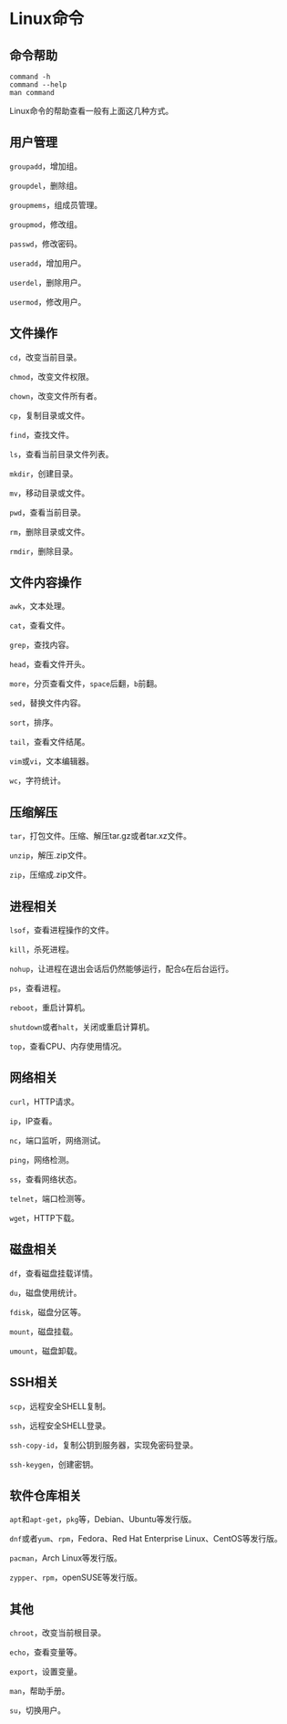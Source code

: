 # Linux命令

## 命令帮助

``` shell
command -h
command --help
man command
```

Linux命令的帮助查看一般有上面这几种方式。

## 用户管理

```groupadd```，增加组。

```groupdel```，删除组。

```groupmems```，组成员管理。

```groupmod```，修改组。

```passwd```，修改密码。

```useradd```，增加用户。

```userdel```，删除用户。

```usermod```，修改用户。

## 文件操作

```cd```，改变当前目录。

```chmod```，改变文件权限。

```chown```，改变文件所有者。

```cp```，复制目录或文件。

```find```，查找文件。

```ls```，查看当前目录文件列表。

```mkdir```，创建目录。

```mv```，移动目录或文件。

```pwd```，查看当前目录。

```rm```，删除目录或文件。

```rmdir```，删除目录。

## 文件内容操作

```awk```，文本处理。

```cat```，查看文件。

```grep```，查找内容。

```head```，查看文件开头。

```more```，分页查看文件，```space```后翻，```b```前翻。

```sed```，替换文件内容。

```sort```，排序。

```tail```，查看文件结尾。

```vim```或```vi```，文本编辑器。

```wc```，字符统计。

## 压缩解压

```tar```，打包文件。压缩、解压tar.gz或者tar.xz文件。

```unzip```，解压.zip文件。

```zip```，压缩成.zip文件。

## 进程相关

```lsof```，查看进程操作的文件。

```kill```，杀死进程。

```nohup```，让进程在退出会话后仍然能够运行，配合```&```在后台运行。

```ps```，查看进程。

```reboot```，重启计算机。

```shutdown```或者```halt```，关闭或重启计算机。

```top```，查看CPU、内存使用情况。

## 网络相关

```curl```，HTTP请求。

```ip```，IP查看。

```nc```，端口监听，网络测试。

```ping```，网络检测。

```ss```，查看网络状态。

```telnet```，端口检测等。

```wget```，HTTP下载。

## 磁盘相关

```df```，查看磁盘挂载详情。

```du```，磁盘使用统计。

```fdisk```，磁盘分区等。

```mount```，磁盘挂载。

```umount```，磁盘卸载。

## SSH相关

```scp```，远程安全SHELL复制。

```ssh```，远程安全SHELL登录。

```ssh-copy-id```，复制公钥到服务器，实现免密码登录。

```ssh-keygen```，创建密钥。

## 软件仓库相关

```apt```和```apt-get```，```pkg```等，Debian、Ubuntu等发行版。

```dnf```或者```yum```、```rpm```，Fedora、Red Hat Enterprise Linux、CentOS等发行版。

```pacman```，Arch Linux等发行版。

```zypper```、```rpm```，openSUSE等发行版。

## 其他

```chroot```，改变当前根目录。

```echo```，查看变量等。

```export```，设置变量。

```man```，帮助手册。

```su```，切换用户。
